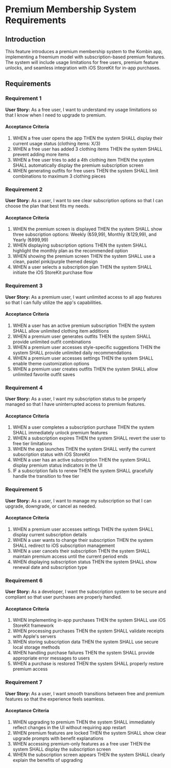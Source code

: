 # Premium Membership System Requirements

## Introduction

This feature introduces a premium membership system to the Kombin app, implementing a freemium model with subscription-based premium features. The system will include usage limitations for free users, premium feature unlocks, and seamless integration with iOS StoreKit for in-app purchases.

## Requirements

### Requirement 1

**User Story:** As a free user, I want to understand my usage limitations so that I know when I need to upgrade to premium.

#### Acceptance Criteria

1. WHEN a free user opens the app THEN the system SHALL display their current usage status (clothing items: X/3)
2. WHEN a free user has added 3 clothing items THEN the system SHALL prevent adding more items
3. WHEN a free user tries to add a 4th clothing item THEN the system SHALL automatically display the premium subscription screen
4. WHEN generating outfits for free users THEN the system SHALL limit combinations to maximum 3 clothing pieces

### Requirement 2

**User Story:** As a user, I want to see clear subscription options so that I can choose the plan that best fits my needs.

#### Acceptance Criteria

1. WHEN the premium screen is displayed THEN the system SHALL show three subscription options: Weekly (₺59,99), Monthly (₺129,99), and Yearly (₺999,99)
2. WHEN displaying subscription options THEN the system SHALL highlight the monthly plan as the recommended option
3. WHEN showing the premium screen THEN the system SHALL use a clean, pastel pink/purple themed design
4. WHEN a user selects a subscription plan THEN the system SHALL initiate the iOS StoreKit purchase flow

### Requirement 3

**User Story:** As a premium user, I want unlimited access to all app features so that I can fully utilize the app's capabilities.

#### Acceptance Criteria

1. WHEN a user has an active premium subscription THEN the system SHALL allow unlimited clothing item additions
2. WHEN a premium user generates outfits THEN the system SHALL provide unlimited outfit combinations
3. WHEN a premium user accesses style-specific suggestions THEN the system SHALL provide unlimited daily recommendations
4. WHEN a premium user accesses settings THEN the system SHALL enable theme customization options
5. WHEN a premium user creates outfits THEN the system SHALL allow unlimited favorite outfit saves

### Requirement 4

**User Story:** As a user, I want my subscription status to be properly managed so that I have uninterrupted access to premium features.

#### Acceptance Criteria

1. WHEN a user completes a subscription purchase THEN the system SHALL immediately unlock premium features
2. WHEN a subscription expires THEN the system SHALL revert the user to free tier limitations
3. WHEN the app launches THEN the system SHALL verify the current subscription status with iOS StoreKit
4. WHEN a user has an active subscription THEN the system SHALL display premium status indicators in the UI
5. IF a subscription fails to renew THEN the system SHALL gracefully handle the transition to free tier

### Requirement 5

**User Story:** As a user, I want to manage my subscription so that I can upgrade, downgrade, or cancel as needed.

#### Acceptance Criteria

1. WHEN a premium user accesses settings THEN the system SHALL display current subscription details
2. WHEN a user wants to change their subscription THEN the system SHALL redirect to iOS subscription management
3. WHEN a user cancels their subscription THEN the system SHALL maintain premium access until the current period ends
4. WHEN displaying subscription status THEN the system SHALL show renewal date and subscription type

### Requirement 6

**User Story:** As a developer, I want the subscription system to be secure and compliant so that user purchases are properly handled.

#### Acceptance Criteria

1. WHEN implementing in-app purchases THEN the system SHALL use iOS StoreKit framework
2. WHEN processing purchases THEN the system SHALL validate receipts with Apple's servers
3. WHEN storing subscription data THEN the system SHALL use secure local storage methods
4. WHEN handling purchase failures THEN the system SHALL provide appropriate error messages to users
5. WHEN a purchase is restored THEN the system SHALL properly restore premium access

### Requirement 7

**User Story:** As a user, I want smooth transitions between free and premium features so that the experience feels seamless.

#### Acceptance Criteria

1. WHEN upgrading to premium THEN the system SHALL immediately reflect changes in the UI without requiring app restart
2. WHEN premium features are locked THEN the system SHALL show clear upgrade prompts with benefit explanations
3. WHEN accessing premium-only features as a free user THEN the system SHALL display the subscription screen
4. WHEN the subscription screen appears THEN the system SHALL clearly explain the benefits of upgrading